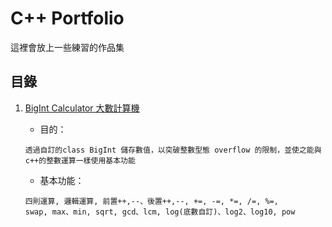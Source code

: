 # C++ Portfolio

這裡會放上一些練習的作品集

## 目錄
1.  [BigInt Calculator 大數計算機](https://github.com/style960431/Portfolio/tree/main/BigInt%20Calculator/BigInt%20Calculator)  

    *  目的：  
    ```
    透過自訂的class BigInt 儲存數值，以突破整數型態 overflow 的限制，並使之能與c++的整數運算一樣使用基本功能
    ```
    *  基本功能：  
    ```
    四則運算, 邏輯運算, 前置++,--、後置++,--, +=, -=, *=, /=, %=, 
    swap, max、min, sqrt, gcd、lcm, log(底數自訂)、log2、log10, pow
    ```
